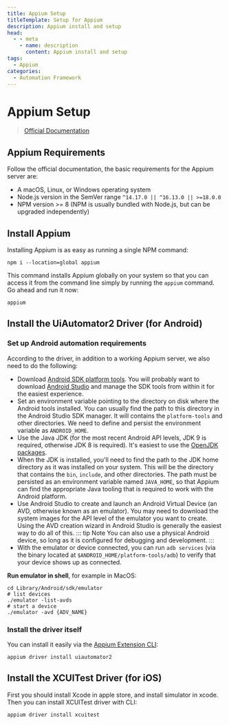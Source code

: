 ```yaml
---
title: Appium Setup
titleTemplate: Setup for Appium
description: Appium install and setup
head:
  - - meta
    - name: description
      content: Appium install and setup
tags:
  - Appium
categories:
  - Automation Framework
---
```


# Appium Setup <Badge type="tip" text="Appium" /><Badge type="warning" text="Automation Framework" />

> [Official Documentation](https://appium.io/)

## Appium Requirements

Follow the official documentation, the basic requirements for the Appium server are:

- A macOS, Linux, or Windows operating system
- Node.js version in the SemVer range `^14.17.0 || ^16.13.0 || >=18.0.0`
- NPM version >= 8 (NPM is usually bundled with Node.js, but can be upgraded independently)

## Install Appium

Installing Appium is as easy as running a single NPM command:

```shell
npm i --location=global appium
```

This command installs Appium globally on your system so that you can access it
from the command line simply by running the `appium` command. Go ahead and run
it now:

```shell
appium
```

## Install the UiAutomator2 Driver (for Android)

### Set up Android automation requirements

According to the driver, in addition to a working Appium server, we also need to
do the following:

- Download [Android SDK platform tools](https://developer.android.com/studio/releases/platform-tools).
  You will probably want to download [Android Studio](https://developer.android.com/studio)
  and manage the SDK tools from within it for the easiest experience.
- Set an environment variable pointing to the directory on disk where the Android
  tools installed. You can usually find the path to this directory in the Android
  Studio SDK manager. It will contains the `platform-tools` and other directories.
  We need to define and persist the environment variable as `ANDROID_HOME`.
- Use the Java JDK (for the most recent Android API levels, JDK 9 is required,
  otherwise JDK 8 is required). It's easiest to use the [OpenJDK packages](https://openjdk.java.net/install/).
- When the JDK is installed, you'll need to find the path to the JDK home directory
  as it was installed on your system. This will be the directory that contains the
  `bin`, `include`, and other directories. The path must be persisted as an environment
  variable named `JAVA_HOME`, so that Appium can find the appropriate Java tooling
  that is required to work with the Android platform.
- Use Android Studio to create and launch an Android Virtual Device (an AVD, otherwise
  known as an emulator). You may need to download the system images for the API level
  of the emulator you want to create. Using the AVD creation wizard in Android Studio
  is generally the easiest way to do all of this.
  ::: tip Note
  You can also use a physical Android device, so long as it is configured for debugging
  and development.
  :::
- With the emulator or device connected, you can run `adb services` (via the binary
  located at `$ANDROID_HOME/platform-tools/adb`) to verify that your device shows
  up as connected.

**Run emulator in shell**, for example in MacOS:

```shell
cd Library/Android/sdk/emulator
# list devices
./emulator -list-avds
# start a device
./emulator -avd {ADV_NAME}
```

### Install the driver itself

You can install it easily via the [Appium Extension CLI](https://appium.io/docs/en/2.2/cli/extensions/):

```shell
appium driver install uiautomator2
```

## Install the XCUITest Driver (for iOS)

First you should install Xcode in apple store, and install simulator in xcode.
Then you can install XCUITest driver with CLI:

```shell
appium driver install xcuitest
```
